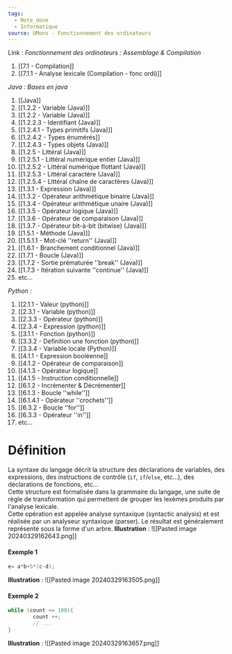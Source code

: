 ```yaml
---
tags:
  - Note_done
  - Informatique
source: UMons - Fonctionnement des ordinateurs
---
```


Link :
_Fonctionnement des ordinateurs : Assemblage & Compilation_
1. [[7.1 - Compilation]]
2. [[7.1.1 - Analyse lexicale (Compilation - fonc ordi)]]

_Java : Bases en java_
1. [[Java]]
2. [[1.2.2 - Variable (Java)]]
3. [[1.2.2 - Variable (Java)]]
4. [[1.2.2.3 - Identifiant (Java)]]
5. [[1.2.4.1 - Types primitifs (Java)]]
6. [[1.2.4.2 - Types énumérés]]
7. [[1.2.4.3 - Types objets (Java)]]
8. [[1.2.5 - Littéral (Java)]]
9. [[1.2.5.1 - Littéral numérique entier (Java)]]
10. [[1.2.5.2 - Littéral numérique flottant (Java)]]
11. [[1.2.5.3 - Littéral caractère (Java)]]
12. [[1.2.5.4 - Littéral chaîne de caractères (Java)]]
13. [[1.3.1 - Expression (Java)]]
14. [[1.3.2 - Opérateur arithmétique binaire (Java)]]
15. [[1.3.4 - Opérateur arithmétique unaire (Java)]]
16. [[1.3.5 - Opérateur logique (Java)]]
17. [[1.3.6 - Opérateur de comparaison (Java)]]
18. [[1.3.7 - Opérateur bit-à-bit (bitwise) (Java)]]
19. [[1.5.1 - Méthode (Java)]]
20. [[1.5.1.1 - Mot-clé ''return'' (Java)]]
21. [[1.6.1 - Branchement conditionnel (Java)]]
22. [[1.7.1 - Boucle (Java)]]
23. [[1.7.2 - Sortie prématurée ''break'' (Java)]]
24. [[1.7.3 - Itération suivante ''continue'' (Java)]]
25. etc...

_Python :_
1. [[2.1.1 - Valeur (python)]]
2. [[2.3.1 - Variable (python)]]
3. [[2.3.3 - Opérateur (python)]]
4. [[2.3.4 - Expression (python)]]
5. [[3.1.1 - Fonction (python)]]
6. [[3.3.2 - Définition une fonction (python)]]
7. [[3.3.4 - Variable locale (Python)]]
8. [[4.1.1 - Expression booléenne]]
9. [[4.1.2 - Opérateur de comparaison]]
10. [[4.1.3 - Opérateur logique]]
11. [[4.1.5 - Instruction conditionnelle]]
12. [[6.1.2 - Incrémenter & Décrémenter]]
13. [[6.1.3 - Boucle ''while'']]
14. [[6.1.4.1 - Opérateur ''crochets'']]
15. [[6.3.2 - Boucle ''for'']]
16. [[6.3.3 - Opérateur ''in'']]
17. etc...


# Définition
La syntaxe du langage décrit la structure des déclarations de variables, des expressions, des instructions de contrôle (`if`, `if`/`else`, etc…), des déclarations de fonctions, etc... 
\
Cette structure est formalisée dans la grammaire du langage, une suite de règle de transformation qui permettent de grouper les lexèmes produits par l'analyse lexicale. 
\
Cette opération est appelée analyse syntaxique (syntactic analysis) et est réalisée par un analyseur syntaxique (parser). Le résultat est généralement représenté sous la forme d'un arbre.
**Illustration** : ![[Pasted image 20240329162643.png]]
#### Exemple 1
```java
e= a*b+5*(c-d);
```
**Illustration** : ![[Pasted image 20240329163505.png]]
#### Exemple 2
```java
while (count <= 100){
		count ++;
		// ...
}
```
**Illustration** : ![[Pasted image 20240329163657.png]]
